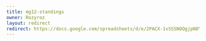 ```yaml
---
title: mg12-standings
owner: Rozyroz
layout: redirect
redirect: https://docs.google.com/spreadsheets/d/e/2PACX-1vSSSNOQgjpNOYWqTdlVgvbO7adG5Vqicto6NjPwxOjQnW15MmZips9j6NjU1m-pE-_PMGoDwDvVbtvO/pubhtml?gid=268823414&single=true
---
```

